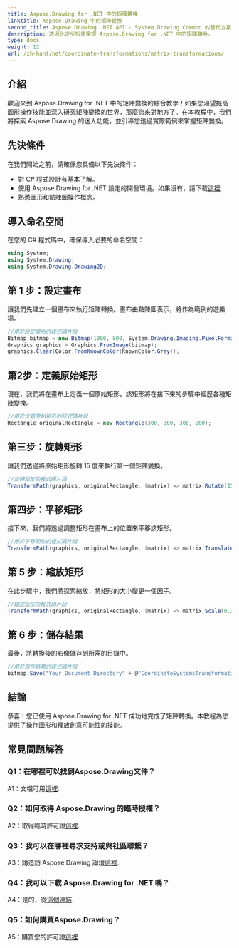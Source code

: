 ```yaml
---
title: Aspose.Drawing for .NET 中的矩陣轉換
linktitle: Aspose.Drawing 中的矩陣變換
second_title: Aspose.Drawing .NET API - System.Drawing.Common 的替代方案
description: 透過此逐步指南掌握 Aspose.Drawing for .NET 中的矩陣轉換。
type: docs
weight: 12
url: /zh-hant/net/coordinate-transformations/matrix-transformations/
---
```

## 介紹

歡迎來到 Aspose.Drawing for .NET 中的矩陣變換的綜合教學！如果您渴望提高圖形操作技能並深入研究矩陣變換的世界，那麼您來對地方了。在本教程中，我們將探索 Aspose.Drawing 的迷人功能，並引導您透過實際範例來掌握矩陣變換。

## 先決條件

在我們開始之前，請確保您具備以下先決條件：

- 對 C# 程式設計有基本了解。
- 使用 Aspose.Drawing for .NET 設定的開發環境。如果沒有，請下載[這裡](https://releases.aspose.com/drawing/net/).
- 熟悉圖形和點陣圖操作概念。

## 導入命名空間

在您的 C# 程式碼中，確保導入必要的命名空間：

```csharp
using System;
using System.Drawing;
using System.Drawing.Drawing2D;
```

## 第 1 步：設定畫布

讓我們先建立一個畫布來執行矩陣轉換。畫布由點陣圖表示，將作為範例的遊樂場。

```csharp
//用於設定畫布的程式碼片段
Bitmap bitmap = new Bitmap(1000, 800, System.Drawing.Imaging.PixelFormat.Format32bppPArgb);
Graphics graphics = Graphics.FromImage(bitmap);
graphics.Clear(Color.FromKnownColor(KnownColor.Gray));
```

## 第2步：定義原始矩形

現在，我們將在畫布上定義一個原始矩形。該矩形將在接下來的步驟中經歷各種矩陣變換。

```csharp
//用於定義原始矩形的程式碼片段
Rectangle originalRectangle = new Rectangle(300, 300, 300, 200);
```

## 第三步：旋轉矩形

讓我們透過將原始矩形旋轉 15 度來執行第一個矩陣變換。

```csharp
//旋轉矩形的程式碼片段
TransformPath(graphics, originalRectangle, (matrix) => matrix.Rotate(15.0f));
```

## 第四步：平移矩形

接下來，我們將透過調整矩形在畫布上的位置來平移該矩形。

```csharp
//用於平移矩形的程式碼片段
TransformPath(graphics, originalRectangle, (matrix) => matrix.Translate(-250, -250));
```

## 第 5 步：縮放矩形

在此步驟中，我們將探索縮放，將矩形的大小變更一個因子。

```csharp
//縮放矩形的程式碼片段
TransformPath(graphics, originalRectangle, (matrix) => matrix.Scale(0.3f, 0.3f));
```

## 第 6 步：儲存結果

最後，將轉換後的影像儲存到所需的目錄中。

```csharp
//用於保存結果的程式碼片段
bitmap.Save("Your Document Directory" + @"CoordinateSystemsTransformations\MatrixTransformations_out.png");
```

## 結論

恭喜！您已使用 Aspose.Drawing for .NET 成功地完成了矩陣轉換。本教程為您提供了操作圖形和釋放創意可能性的技能。

## 常見問題解答

### Q1：在哪裡可以找到Aspose.Drawing文件？

 A1：文檔可用[這裡](https://reference.aspose.com/drawing/net/).

### Q2：如何取得 Aspose.Drawing 的臨時授權？

 A2：取得臨時許可證[這裡](https://purchase.aspose.com/temporary-license/).

### Q3：我可以在哪裡尋求支持或與社區聯繫？

 A3：請造訪 Aspose.Drawing 論壇[這裡](https://forum.aspose.com/c/diagram/17).

### Q4：我可以下載 Aspose.Drawing for .NET 嗎？

 A4：是的，從[這個連結](https://releases.aspose.com/drawing/net/).

### Q5：如何購買Aspose.Drawing？

 A5：購買您的許可證[這裡](https://purchase.aspose.com/buy).